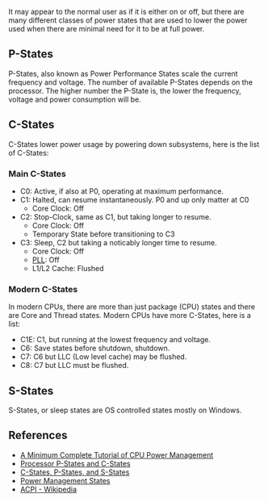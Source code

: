 It may appear to the normal user as if it is either on or off, but there are many different classes of power states that are used to lower the power used when there are minimal need for it to be at full power.

## P-States
P-States, also known as Power Performance States scale the current frequency and voltage. The number of available P-States depends on the processor. The higher number the P-State is, the lower the frequency, voltage and power consumption will be.

## C-States
C-States lower power usage by powering down subsystems, here is the list of C-States:

### Main C-States
- C0: Active, if also at P0, operating at maximum performance.
- C1: Halted, can resume instantaneously. P0 and up only matter at C0
  - Core Clock: Off
- C2: Stop-Clock, same as C1, but taking longer to resume.
  - Core Clock: Off
  - Temporary State before transitioning to C3
- C3: Sleep, C2 but taking a noticably longer time to resume.
  - Core Clock: Off
  - [PLL](https://en.wikipedia.org/wiki/Phase-locked_loop): Off
  - L1/L2 Cache: Flushed

### Modern C-States
In modern CPUs, there are more than just package (CPU) states and there are Core and Thread states.
Modern CPUs have more C-States, here is a list:
- C1E: C1, but running at the lowest frequency and voltage.
- C6: Save states before shutdown, shutdown.
- C7: C6 but LLC (Low level cache) may be flushed.
- C8: C7 but LLC must be flushed.

## S-States
S-States, or sleep states are OS controlled states mostly on Windows.


## References
- [A Minimum Complete Tutorial of CPU Power Management](https://metebalci.com/blog/a-minimum-complete-tutorial-of-cpu-power-management-c-states-and-p-states)
- [Processor P-States and C-States](https://www.thomas-krenn.com/en/wiki/Processor_P-states_and_C-states)
- [C-States, P-States, and S-States](https://www.technikaffe.de/anleitung-32-c_states_p_states_s_states__energieverwaltung_erklaert)
- [Power Management States](https://www.techjunkie.com/power-management-states-s-state-p-state)
- [ACPI - Wikipedia](https://en.wikipedia.org/wiki/Advanced_Configuration_and_Power_Interface)
